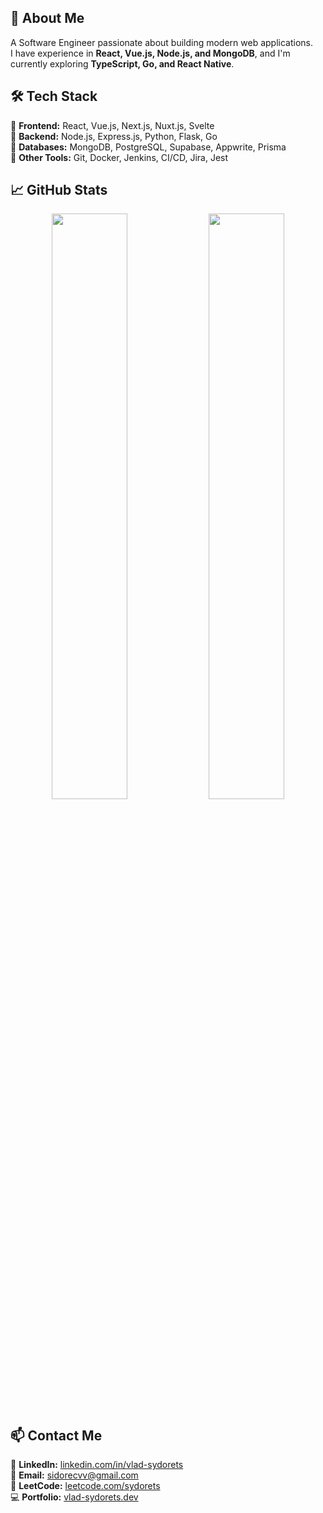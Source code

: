 ## 🌟 About Me
A Software Engineer passionate about building modern web applications.  
I have experience in **React, Vue.js, Node.js, and MongoDB**, and I'm currently exploring **TypeScript, Go, and React Native**.

## 🛠️ Tech Stack
🔹 **Frontend:** React, Vue.js, Next.js, Nuxt.js, Svelte   
🔹 **Backend:** Node.js, Express.js, Python, Flask, Go  
🔹 **Databases:** MongoDB, PostgreSQL, Supabase, Appwrite, Prisma  
🔹 **Other Tools:** Git, Docker, Jenkins, CI/CD, Jira, Jest  

## 📈 GitHub Stats
<p align="center">
  <img src="https://github-readme-stats.vercel.app/api?username=VladSydorets&show_icons=true&theme=radical" width="49%" />
  <img src="https://github-readme-streak-stats.herokuapp.com/?user=VladSydorets&theme=radical" width="49%" />
</p>

## 📫 Contact Me
💬 **LinkedIn:** [linkedin.com/in/vlad-sydorets](https://linkedin.com/in/vlad-sydorets)<br>
📧 **Email:** sidorecvv@gmail.com<br>
🚀 **LeetCode:** [leetcode.com/sydorets](https://leetcode.com/sydorets)<br>
💻 **Portfolio:** [vlad-sydorets.dev](https://vlad-sydorets.vercel.app)
